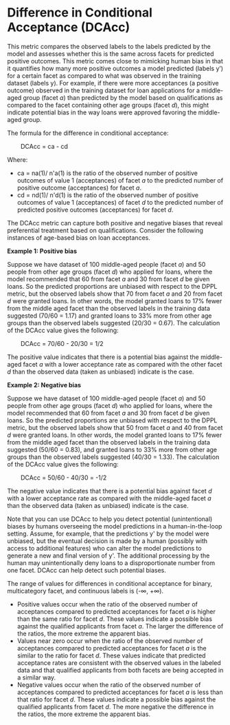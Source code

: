 # Difference in Conditional Acceptance \(DCAcc\)<a name="clarify-post-training-bias-metric-dcacc"></a>

This metric compares the observed labels to the labels predicted by the model and assesses whether this is the same across facets for predicted positive outcomes\. This metric comes close to mimicking human bias in that it quantifies how many more positive outcomes a model predicted \(labels y’\) for a certain facet as compared to what was observed in the training dataset \(labels y\)\. For example, if there were more acceptances \(a positive outcome\) observed in the training dataset for loan applications for a middle\-aged group \(facet *a*\) than predicted by the model based on qualifications as compared to the facet containing other age groups \(facet *d*\), this might indicate potential bias in the way loans were approved favoring the middle\-aged group\. 

The formula for the difference in conditional acceptance:

        DCAcc = ca \- cd

Where:
+ ca = na\(1\)/ n'a\(1\) is the ratio of the observed number of positive outcomes of value 1 \(acceptances\) of facet *a* to the predicted number of positive outcome \(acceptances\) for facet *a*\. 
+ cd = nd\(1\)/ n'd\(1\) is the ratio of the observed number of positive outcomes of value 1 \(acceptances\) of facet *d* to the predicted number of predicted positive outcomes \(acceptances\) for facet *d*\. 

The DCAcc metric can capture both positive and negative biases that reveal preferential treatment based on qualifications\. Consider the following instances of age\-based bias on loan acceptances\.

**Example 1: Positive bias** 

Suppose we have dataset of 100 middle\-aged people \(facet *a*\) and 50 people from other age groups \(facet *d*\) who applied for loans, where the model recommended that 60 from facet *a* and 30 from facet *d* be given loans\. So the predicted proportions are unbiased with respect to the DPPL metric, but the observed labels show that 70 from facet *a* and 20 from facet *d* were granted loans\. In other words, the model granted loans to 17% fewer from the middle aged facet than the observed labels in the training data suggested \(70/60 = 1\.17\) and granted loans to 33% more from other age groups than the observed labels suggested \(20/30 = 0\.67\)\. The calculation of the DCAcc value gives the following:

        DCAcc = 70/60 \- 20/30 = 1/2

The positive value indicates that there is a potential bias against the middle\-aged facet *a* with a lower acceptance rate as compared with the other facet *d* than the observed data \(taken as unbiased\) indicate is the case\.

**Example 2: Negative bias** 

Suppose we have dataset of 100 middle\-aged people \(facet *a*\) and 50 people from other age groups \(facet *d*\) who applied for loans, where the model recommended that 60 from facet *a* and 30 from facet *d* be given loans\. So the predicted proportions are unbiased with respect to the DPPL metric, but the observed labels show that 50 from facet *a* and 40 from facet *d* were granted loans\. In other words, the model granted loans to 17% fewer from the middle aged facet than the observed labels in the training data suggested \(50/60 = 0\.83\), and granted loans to 33% more from other age groups than the observed labels suggested \(40/30 = 1\.33\)\. The calculation of the DCAcc value gives the following:

        DCAcc = 50/60 \- 40/30 = \-1/2

The negative value indicates that there is a potential bias against facet *d* with a lower acceptance rate as compared with the middle\-aged facet *a* than the observed data \(taken as unbiased\) indicate is the case\.

Note that you can use DCAcc to help you detect potential \(unintentional\) biases by humans overseeing the model predictions in a human\-in\-the\-loop setting\. Assume, for example, that the predictions y' by the model were unbiased, but the eventual decision is made by a human \(possibly with access to additional features\) who can alter the model predictions to generate a new and final version of y'\. The additional processing by the human may unintentionally deny loans to a disproportionate number from one facet\. DCAcc can help detect such potential biases\.

The range of values for differences in conditional acceptance for binary, multicategory facet, and continuous labels is \(\-∞, \+∞\)\.
+ Positive values occur when the ratio of the observed number of acceptances compared to predicted acceptances for facet *a* is higher than the same ratio for facet *d*\. These values indicate a possible bias against the qualified applicants from facet *a*\. The larger the difference of the ratios, the more extreme the apparent bias\.
+ Values near zero occur when the ratio of the observed number of acceptances compared to predicted acceptances for facet *a* is the similar to the ratio for facet *d*\. These values indicate that predicted acceptance rates are consistent with the observed values in the labeled data and that qualified applicants from both facets are being accepted in a similar way\. 
+ Negative values occur when the ratio of the observed number of acceptances compared to predicted acceptances for facet *a* is less than that ratio for facet *d*\. These values indicate a possible bias against the qualified applicants from facet *d*\. The more negative the difference in the ratios, the more extreme the apparent bias\.